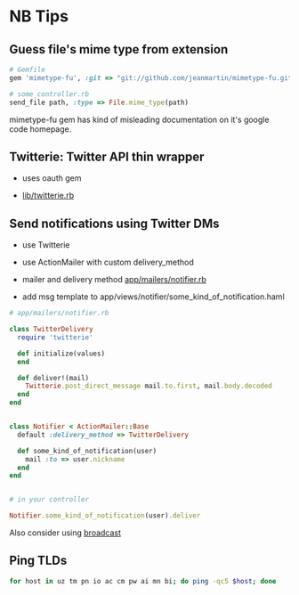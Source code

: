 NB Tips
=======


Guess file's mime type from extension
-------------------------------------

```ruby
# Gemfile
gem 'mimetype-fu', :git => "git://github.com/jeanmartin/mimetype-fu.git", :require => 'mimetype_fu'

# some_controller.rb
send_file path, :type => File.mime_type(path)
```

mimetype-fu gem has kind of misleading documentation on it's google
code homepage.


Twitterie: Twitter API thin wrapper
-----------------------------------

* uses oauth gem

* [lib/twitterie.rb](https://github.com/tepoga/nb_tips/blob/master/lib/twitterie.rb)


Send notifications using Twitter DMs
------------------------------------

* use Twitterie
* use ActionMailer with custom delivery_method

* mailer and delivery method [app/mailers/notifier.rb](https://github.com/tepoga/nb_tips/blob/master/app/mailers/notifier.rb)
* add msg template to app/views/notifier/some_kind_of_notification.haml

```ruby
# app/mailers/notifier.rb

class TwitterDelivery
  require 'twitterie'

  def initialize(values)
  end

  def deliver!(mail)
    Twitterie.post_direct_message mail.to.first, mail.body.decoded
  end
end


class Notifier < ActionMailer::Base
  default :delivery_method => TwitterDelivery

  def some_kind_of_notification(user)
    mail :to => user.nickname
  end
end


# in your controller

Notifier.some_kind_of_notification(user).deliver
```

Also consider using [broadcast](https://github.com/futuresimple/broadcast)


Ping TLDs
---------

```bash
for host in uz tm pn io ac cm pw ai mn bi; do ping -qc5 $host; done
```
